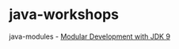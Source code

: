 # java-workshops

java-modules - [Modular Development with JDK 9](https://www.youtube.com/watch?v=gtcTftvj0d0)
